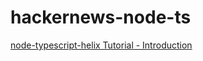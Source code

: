 # hackernews-node-ts

[node-typescript-helix Tutorial - Introduction](https://www.howtographql.com/typescript-helix/0-introduction/)
